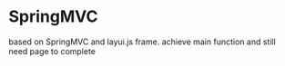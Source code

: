 # SpringMVC
based on SpringMVC and layui.js frame. achieve main function and still need page to complete
